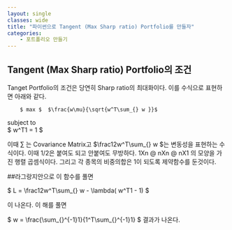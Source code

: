 ```yaml
---
layout: single
classes: wide
title: "파이썬으로 Tangent (Max Sharp ratio) Portfolio를 만들자"
categories:
    - 포트폴리오 만들기
---
```


## Tangent (Max Sharp ratio) Portfolio의 조건
Tanget Portfolio의 조건은 당연히 Sharp ratio의 최대화이다. 이를 수식으로 표현하면 아래와 같다.

        $ max $  $\frac{w\mu}{\sqrt{w^T\sum_{} w }}$   
 subject to  
        $ w^T1 = 1 $  

이때 $\sum_{}$ 는 Covariance Matrix고 $\frac12w^T\sum_{} w $는 변동성을 표현하는 수식이다. 이때 1/2은 붙여도 되고 안붙여도 무방하다.   1Xn @ nXn @ nX1 의 모양을 가진 행렬 곱셈식이다.
그리고 각 종목의 비중의합은 1이 되도록 제약함수를 둔것이다.

##라그랑지안으로 이 함수를 풀면

$ L = \frac12w^T\sum_{} w - \lambda( w^T1 - 1) $  

이 나온다. 이 해를 풀면 

$ w = \frac{\sum_{}^{-1}1}{1^T\sum_{}^{-1}1} $ 결과가 나온다.

